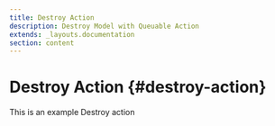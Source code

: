 ```yaml
---
title: Destroy Action
description: Destroy Model with Queuable Action
extends: _layouts.documentation
section: content
---
```

# Destroy Action {#destroy-action}

This is an example Destroy action